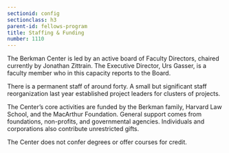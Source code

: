 ```yaml
---
sectionid: config
sectionclass: h3
parent-id: fellows-program  
title: Staffing & Funding
number: 1110
---
```


The Berkman Center is led by an active board of Faculty Directors, chaired currently by Jonathan Zittrain. The Executive Director, Urs Gasser, is a faculty member who in this capacity reports to the Board.

There is a permanent staff of around forty. A small but significant staff reorganization last year established project leaders for clusters of projects.

The Center’s core activities are funded by the Berkman family, Harvard Law School, and the MacArthur Foundation. General support comes from foundations, non-profits, and governmental agencies. Individuals and corporations also contribute unrestricted gifts.

The Center does not confer degrees or offer courses for credit.
